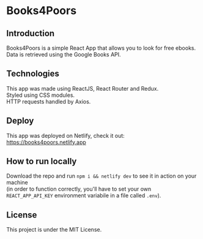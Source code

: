 # Books4Poors

## Introduction
Books4Poors is a simple React App that allows you to look for free ebooks. Data is retrieved using the Google Books API.

## Technologies
This app was made using ReactJS, React Router and Redux.</br>
Styled using CSS modules.</br>
HTTP requests handled by Axios.

## Deploy
This app was deployed on Netlify, check it out: https://books4poors.netlify.app

## How to run locally
Download the repo and run <code>npm i && netlify dev</code> to see it in action on your machine <br>(in order to function correctly, you'll have to set your own <code>REACT_APP_API_KEY</code> environment variabile in a file called <code>.env</code>).


## License
This project is under the MIT License.
